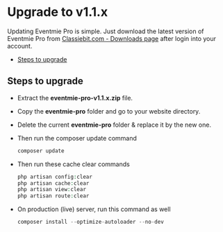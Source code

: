 # Upgrade to v1.1.x

Updating Eventmie Pro is simple. Just download the latest version of Eventmie Pro from [Classiebit.com - Downloads page](https://classiebit.com/downloads) after login into your account.

- [Steps to upgrade](#Steps-to-upgrade)

<a name="Steps-to-upgrade"></a> 
## Steps to upgrade

* Extract the **eventmie-pro-v1.1.x.zip** file. 
* Copy the **eventmie-pro** folder and go to your website directory.
* Delete the current **eventmie-pro** folder & replace it by the new one.
* Then run the composer update command

    ```php
    composer update
    ```

* Then run these cache clear commands

    ```php
    php artisan config:clear
    php artisan cache:clear
    php artisan view:clear
    php artisan route:clear
    ```

* On production (live) server, run this command as well

    ```php
    composer install --optimize-autoloader --no-dev
    ```
